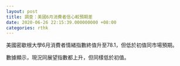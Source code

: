 ```yaml
---
layout: post
title: 調查：美國6月消費者信心較預期差
date: 2020-06-26 22:15:39.000000000 +08:00
categories: rthk
---
```


美國密歇根大學6月消費者情緒指數終值升至78.1，但低於初值同市場預期。

數據顯示，現況同展望指數都上升，但同樣低於初值。
